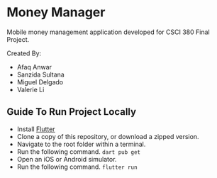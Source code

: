 # Money Manager

Mobile money management application developed for CSCI 380 Final Project.

Created By:
* Afaq Anwar
* Sanzida Sultana
* Miguel Delgado
* Valerie Li

## Guide To Run Project Locally

- Install [Flutter](https://docs.flutter.dev/get-started/install)
- Clone a copy of this repository, or download a zipped version.
- Navigate to the root folder within a terminal.
- Run the following command. `dart pub get`
- Open an iOS or Android simulator.
- Run the following command. `flutter run`
